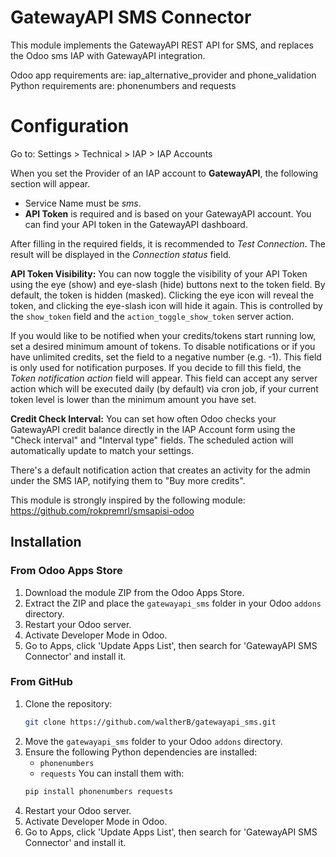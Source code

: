 GatewayAPI SMS Connector
=======================
This module implements the GatewayAPI REST API for SMS, and replaces the Odoo sms IAP with GatewayAPI integration.

Odoo app requirements are: iap_alternative_provider and phone_validation
Python requirements are: phonenumbers and requests

Configuration
=============

Go to: Settings > Technical > IAP > IAP Accounts

When you set the Provider of an IAP account to **GatewayAPI**, the following section will appear.

- Service Name must be *sms*.
- **API Token** is required and is based on your GatewayAPI account. You can find your API token in the GatewayAPI dashboard.

After filling in the required fields, it is recommended to *Test Connection*. The result will be displayed in the *Connection status* field.

**API Token Visibility:**
You can now toggle the visibility of your API Token using the eye (show) and eye-slash (hide) buttons next to the token field. By default, the token is hidden (masked). Clicking the eye icon will reveal the token, and clicking the eye-slash icon will hide it again. This is controlled by the `show_token` field and the `action_toggle_show_token` server action.

If you would like to be notified when your credits/tokens start running low, set a desired minimum amount of tokens. To disable notifications or if you have unlimited credits, set the field to a negative number (e.g. -1). This field is only used for notification purposes. If you decide to fill this field, the *Token notification action* field will appear. This field can accept any server action which will be executed daily (by default) via cron job, if your current token level is lower than the minimum amount you have set.

**Credit Check Interval:**
You can set how often Odoo checks your GatewayAPI credit balance directly in the IAP Account form using the "Check interval" and "Interval type" fields. The scheduled action will automatically update to match your settings.

There's a default notification action that creates an activity for the admin under the SMS IAP, notifying them to "Buy more credits".

This module is strongly inspired by the following module: https://github.com/rokpremrl/smsapisi-odoo

## Installation

### From Odoo Apps Store
1. Download the module ZIP from the Odoo Apps Store.
2. Extract the ZIP and place the `gatewayapi_sms` folder in your Odoo `addons` directory.
3. Restart your Odoo server.
4. Activate Developer Mode in Odoo.
5. Go to Apps, click 'Update Apps List', then search for 'GatewayAPI SMS Connector' and install it.

### From GitHub
1. Clone the repository:
   ```sh
   git clone https://github.com/waltherB/gatewayapi_sms.git
   ```
2. Move the `gatewayapi_sms` folder to your Odoo `addons` directory.
3. Ensure the following Python dependencies are installed:
   - `phonenumbers`
   - `requests`
   You can install them with:
   ```sh
   pip install phonenumbers requests
   ```
4. Restart your Odoo server.
5. Activate Developer Mode in Odoo.
6. Go to Apps, click 'Update Apps List', then search for 'GatewayAPI SMS Connector' and install it.
